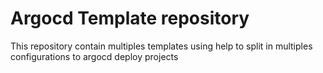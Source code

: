 # Argocd Template repository

This repository contain multiples templates using help to split in multiples configurations to argocd deploy projects

